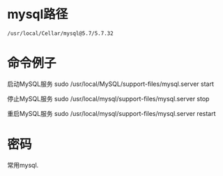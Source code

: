 # mysql路径
```
/usr/local/Cellar/mysql@5.7/5.7.32
```

# 命令例子
启动MySQL服务
sudo /usr/local/MySQL/support-files/mysql.server start

停止MySQL服务
sudo /usr/local/mysql/support-files/mysql.server stop

重启MySQL服务
sudo /usr/local/mysql/support-files/mysql.server restart

# 密码

常用mysql.

